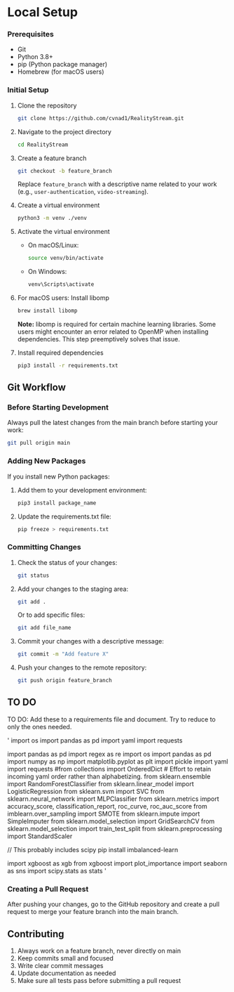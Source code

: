 # Local Setup

### Prerequisites
- Git
- Python 3.8+
- pip (Python package manager)
- Homebrew (for macOS users)

### Initial Setup

1. Clone the repository
   ```bash
   git clone https://github.com/cvnad1/RealityStream.git
   ```

2. Navigate to the project directory
   ```bash
   cd RealityStream
   ```

3. Create a feature branch
   ```bash
   git checkout -b feature_branch
   ```
   Replace `feature_branch` with a descriptive name related to your work (e.g., `user-authentication`, `video-streaming`).

4. Create a virtual environment
   ```bash
   python3 -m venv ./venv
   ```

5. Activate the virtual environment
   - On macOS/Linux:
     ```bash
     source venv/bin/activate
     ```
   - On Windows:
     ```bash
     venv\Scripts\activate
     ```

6. For macOS users: Install libomp
   ```bash
   brew install libomp
   ```
   **Note:** libomp is required for certain machine learning libraries. Some users might encounter an error related to OpenMP when installing dependencies. This step preemptively solves that issue.

7. Install required dependencies
   ```bash
   pip3 install -r requirements.txt
   ```

## Git Workflow

### Before Starting Development

Always pull the latest changes from the main branch before starting your work:

```bash
git pull origin main
```

### Adding New Packages

If you install new Python packages:

1. Add them to your development environment:
   ```bash
   pip3 install package_name
   ```

2. Update the requirements.txt file:
   ```bash
   pip freeze > requirements.txt
   ```

### Committing Changes

1. Check the status of your changes:
   ```bash
   git status
   ```

2. Add your changes to the staging area:
   ```bash
   git add .
   ```
   Or to add specific files:
   ```bash
   git add file_name
   ```

3. Commit your changes with a descriptive message:
   ```bash
   git commit -m "Add feature X" 
   ```

4. Push your changes to the remote repository:
   ```bash
   git push origin feature_branch
   ```

## TO DO

TO DO: Add these to a requirements file and document.
Try to reduce to only the ones needed.

'
import os
import pandas as pd
import yaml
import requests

import pandas as pd
import regex as re
import os
import pandas as pd
import numpy as np
import matplotlib.pyplot as plt
import pickle
import yaml
import requests
#from collections import OrderedDict # Effort to retain incoming yaml order rather than alphabetizing.
from sklearn.ensemble import RandomForestClassifier
from sklearn.linear_model import LogisticRegression
from sklearn.svm import SVC
from sklearn.neural_network import MLPClassifier
from sklearn.metrics import accuracy_score, classification_report, roc_curve, roc_auc_score
from imblearn.over_sampling import SMOTE
from sklearn.impute import SimpleImputer
from sklearn.model_selection import GridSearchCV
from sklearn.model_selection import train_test_split
from sklearn.preprocessing import StandardScaler

// This probably includes scipy
pip install imbalanced-learn

import xgboost as xgb
from xgboost import plot_importance
import seaborn as sns
import scipy.stats as stats
'

### Creating a Pull Request

After pushing your changes, go to the GitHub repository and create a pull request to merge your feature branch into the main branch.

## Contributing

1. Always work on a feature branch, never directly on main
2. Keep commits small and focused
3. Write clear commit messages
4. Update documentation as needed
5. Make sure all tests pass before submitting a pull request
